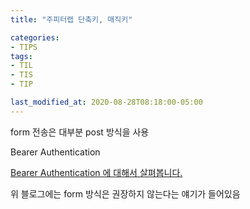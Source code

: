```yaml
---
title: "주피터랩 단축키, 매직키"

categories:
- TIPS
tags:
- TIL
- TIS
- TIP

last_modified_at: 2020-08-28T08:18:00-05:00
---
```


form 전송은 대부분 post 방식을 사용

Bearer Authentication

[Bearer Authentication 에 대해서 살펴봅니다.](https://gist.github.com/egoing/cac3d6c8481062a7e7de327d3709505f)


위 블로그에는 form 방식은 권장하지 않는다는 얘기가 들어있음
